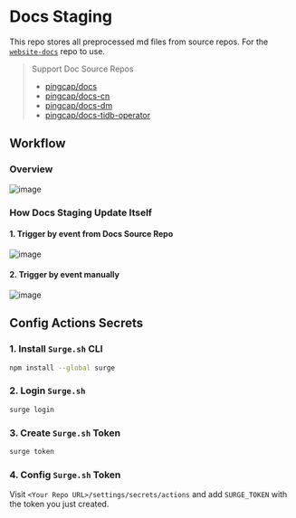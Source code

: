 # Docs Staging

This repo stores all preprocessed md files from source repos. For the [`website-docs`](https://github.com/pingcap/website-docs) repo to use.

> Support Doc Source Repos
>
> - [pingcap/docs](https://github.com/pingcap/docs)
> - [pingcap/docs-cn](https://github.com/pingcap/docs-cn)
> - [pingcap/docs-dm](https://github.com/pingcap/docs-dm)
> - [pingcap/docs-tidb-operator](https://github.com/pingcap/docs-tidb-operator)

## Workflow

### Overview

![image](https://user-images.githubusercontent.com/56986964/183846841-d8a0027d-21cf-4d73-970d-89df0e456102.png)

### How Docs Staging Update Itself

#### 1. Trigger by event from Docs Source Repo

![image](https://user-images.githubusercontent.com/56986964/183847182-73d83a99-5af3-43aa-9bfa-e0e2d3cbe2f2.png)

#### 2. Trigger by event manually

![image](https://user-images.githubusercontent.com/56986964/183847213-bc18a345-f17b-473f-84a9-ca05215be3b7.png)

## Config Actions Secrets

### 1. Install `Surge.sh` CLI

```bash
npm install --global surge
```

### 2. Login `Surge.sh`

```bash
surge login
```

### 3. Create `Surge.sh` Token

```bash
surge token
```

### 4. Config `Surge.sh` Token

Visit `<Your Repo URL>/settings/secrets/actions` and add `SURGE_TOKEN` with the token you just created.
